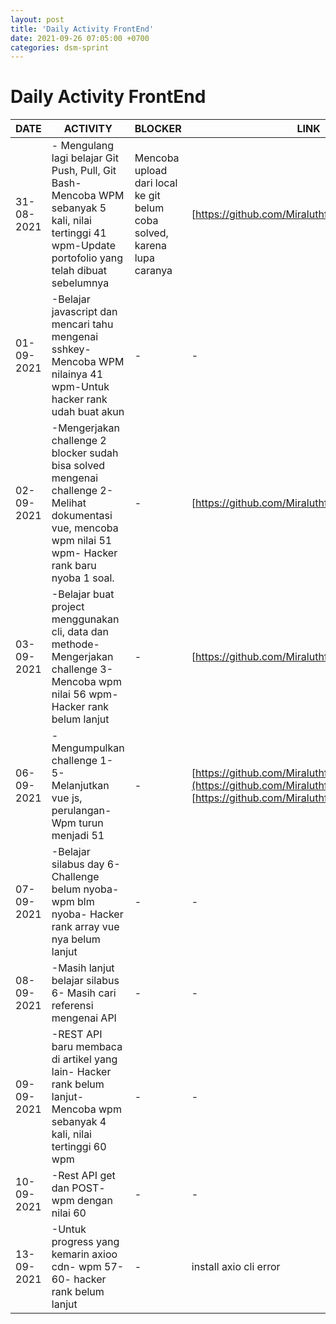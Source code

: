 ```yaml
---
layout: post
title: 'Daily Activity FrontEnd'
date: 2021-09-26 07:05:00 +0700
categories: dsm-sprint
---
```


# Daily Activity FrontEnd

| **DATE** | **ACTIVITY** | **BLOCKER** | **LINK** |
| --- | --- | --- | --- |
| 31-08-2021 | - Mengulang lagi belajar Git Push, Pull, Git Bash-Mencoba WPM sebanyak 5 kali, nilai tertinggi 41 wpm-Update portofolio yang telah dibuat sebelumnya | Mencoba upload dari local ke git belum coba solved, karena lupa caranya | [https://github.com/Miraluthfi/Miraluthfi.github.io] |
| 01-09-2021 | -Belajar javascript dan mencari tahu mengenai sshkey-Mencoba WPM nilainya 41 wpm-Untuk hacker rank udah buat akun | - | - |
| 02-09-2021 | -Mengerjakan challenge 2 blocker sudah bisa solved mengenai challenge 2- Melihat dokumentasi vue, mencoba wpm nilai 51 wpm- Hacker rank baru nyoba 1 soal. | - | [https://github.com/Miraluthfi/Challenge-Day2] |
| 03-09-2021 | -Belajar buat project menggunakan cli, data dan methode- Mengerjakan challenge 3- Mencoba wpm nilai 56 wpm- Hacker rank belum lanjut | - | [https://github.com/Miraluthfi/Challenge-Day3] |
| 06-09-2021 | -Mengumpulkan challenge 1-5- Melanjutkan vue js, perulangan- Wpm turun menjadi 51 | - | [https://github.com/Miraluthfi/Challenge-Day4](https://github.com/Miraluthfi/Challenge-Day4-) [https://github.com/Miraluthfi/Challenge-Day5] |
| 07-09-2021 | -Belajar silabus day 6- Challenge belum nyoba- wpm blm nyoba- Hacker rank array vue nya belum lanjut | - | - |
| 08-09-2021 | -Masih lanjut belajar silabus 6- Masih cari referensi mengenai API | - | - |
| 09-09-2021 | -REST API baru membaca di artikel yang lain- Hacker rank belum lanjut- Mencoba wpm sebanyak 4 kali, nilai tertinggi 60 wpm | - | - |
| 10-09-2021 | -Rest API get dan POST- wpm dengan nilai 60 | - | - |
| 13-09-2021 | -Untuk progress yang kemarin axioo cdn- wpm 57-60- hacker rank belum lanjut | - | install axio cli error |